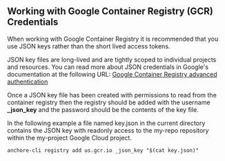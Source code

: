 ## Working with Google Container Registry (GCR) Credentials

When working with Google Container Registry it is recommended that you use JSON keys rather than the short lived access tokens.

JSON key files are long-lived and are tightly scoped to individual projects and resources. You can read more about JSON credentials in Google's documentation at the following URL: [Google Container Registry advanced authentication](https://cloud.google.com/container-registry/docs/advanced-authentication#using_a_json_key_file)

Once a JSON key file has been created with permissions to read from the container registry then the registry should be added with the username **_json_key** and the password should be the contents of the key file.

In the following example a file named key.json in the current directory contains the JSON key with readonly access to the my-repo repository within the my-project Google Cloud project.

`anchore-cli registry add us.gcr.io _json_key "$(cat key.json)"`


